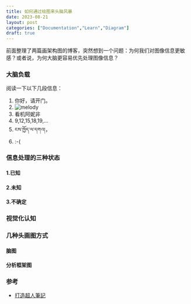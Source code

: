 ```yaml
---
title: 如何通过绘图来头脑风暴
date: 2023-08-21
layout: post
categories: ["Documentation","Learn","Diagram"]
draft: true
---
```


前面整理了两篇画架构图的博客，突然想到一个问题：为何我们对图像信息更敏感？或者说，为何大脑更容易优先处理图像信息？

### 大脑负载

阅读一下以下几段信息：

1. 你好，请开门。
2. ![melody](/images/2023-08-21/melody.png)
3. 看机阿妮非
4. 9,12,15,18,19,... 
5. ངས་ཁྱོད་ལ་དགའ།，
6. :-(

### 信息处理的三种状态

#### 1.已知

#### 2.未知

#### 3.不确定

### 视觉化认知

### 几种头画图方式

#### 脑图

#### 分析框架图

#### 

### 参考

- [打造超人筆記](https://github.com/xdite/note-hack)
